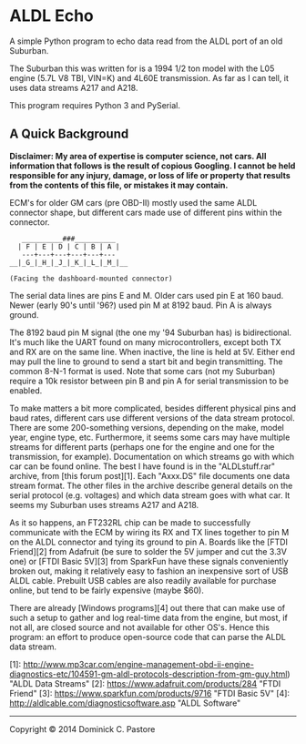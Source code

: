 ALDL Echo
=========

A simple Python program to echo data read from the ALDL port of an old Suburban.

The Suburban this was written for is a 1994 1/2 ton model with the L05 engine
(5.7L V8 TBI, VIN=K) and 4L60E transmission. As far as I can tell, it uses data
streams A217 and A218.

This program requires Python 3 and PySerial.

A Quick Background
------------------

**Disclaimer: My area of expertise is computer science, not cars. All
information that follows is the result of copious Googling. I cannot be held
responsible for any injury, damage, or loss of life or property that results
from the contents of this file, or mistakes it may contain.**

ECM's for older GM cars (pre OBD-II) mostly used the same ALDL connector shape,
but different cars made use of different pins within the connector.

       __________###__________
      | F | E | D | C | B | A |
       ---+---+---+---+---+--- 
    __|_G_|_H_|_J_|_K_|_L_|_M_|__

    (Facing the dashboard-mounted connector)

The serial data lines are pins E and M. Older cars used pin E at 160 baud. Newer
(early 90's until '96?) used pin M at 8192 baud. Pin A is always ground.

The 8192 baud pin M signal (the one my '94 Suburban has) is bidirectional. It's
much like the UART found on many microcontrollers, except both TX and RX are on
the same line. When inactive, the line is held at 5V. Either end may pull the
line to ground to send a start bit and begin transmitting. The common 8-N-1 
format is used. Note that some cars (not my Suburban) require a 10k resistor
between pin B and pin A for serial transmission to be enabled.

To make matters a bit more complicated, besides different physical pins and baud
rates, different cars use different versions of the data stream protocol. There
are some 200-something versions, depending on the make, model year, engine type,
etc. Furthermore, it seems some cars may have multiple streams for different
parts (perhaps one for the engine and one for the transmission, for example).
Documentation on which streams go with which car can be found online. The best I
have found is in the "ALDLstuff.rar" archive, from [this forum post][1].
Each "Axxx.DS" file documents one data stream format. The other files in the
archive describe general details on the serial protocol (e.g. voltages) and
which data stream goes with what car. It seems my Suburban uses streams A217 and
A218.

As it so happens, an FT232RL chip can be made to successfully communicate
with the ECM by wiring its RX and TX lines together to pin M on the ALDL
connector and tying its ground to pin A. Boards like the [FTDI Friend][2] from
Adafruit (be sure to solder the 5V jumper and cut the 3.3V one) or [FTDI Basic 5V][3] from SparkFun have these signals conveniently broken out,
making it relatively easy to fashion an inexpensive sort of USB ALDL cable.
Prebuilt USB cables are also readily available for purchase online, but tend to
be fairly expensive (maybe $60).

There are already [Windows programs][4] out there that can make use of such a setup
to gather and log real-time data from the engine, but most, if not all, are
closed source and not available for other OS's. Hence this program: an effort to
produce open-source code that can parse the ALDL data stream.

[1]: http://www.mp3car.com/engine-management-obd-ii-engine-diagnostics-etc/104591-gm-aldl-protocols-description-from-gm-guy.html) "ALDL Data Streams"
[2]: https://www.adafruit.com/products/284 "FTDI Friend"
[3]: https://www.sparkfun.com/products/9716 "FTDI Basic 5V"
[4]: http://aldlcable.com/diagnosticsoftware.asp "ALDL Software"

------------------------------------------------------------------------

Copyright © 2014 Dominick C. Pastore
